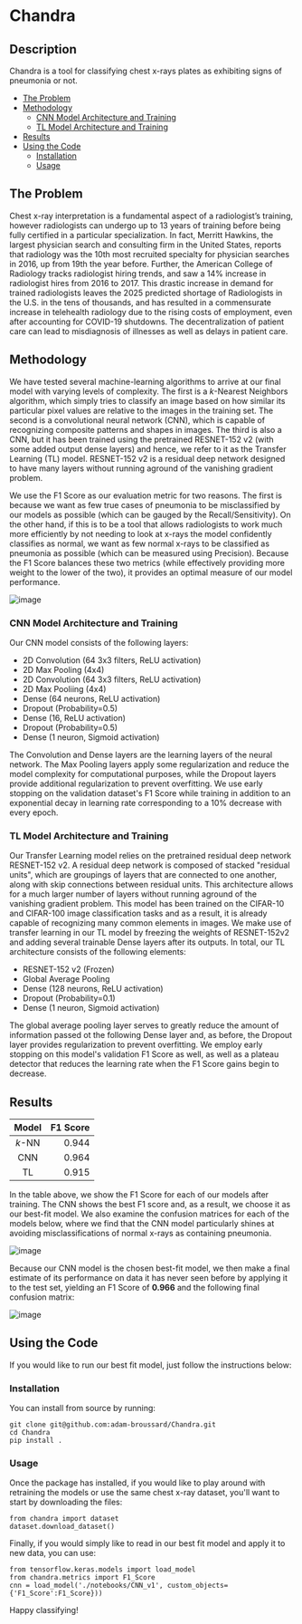 # Chandra

## Description

Chandra is a tool for classifying chest x-rays plates as exhibiting signs of pneumonia or not.  


<!-- MarkdownTOC autolink="true" autoanchor="true" -->

- [The Problem](#the-problem)
- [Methodology](#methodology)
    - [CNN Model Architecture and Training](#cnn-model-architecture-and-training)
    - [TL Model Architecture and Training](#tl-model-architecture-and-training)
- [Results](#results)
- [Using the Code](#using-the-code)
    - [Installation](#installation)
    - [Usage](#usage)

<!-- /MarkdownTOC -->



<a id="the-problem"></a>
## The Problem

Chest x-ray interpretation is a fundamental aspect of a radiologist’s training, however radiologists can undergo up to 13 years of training before being fully certified in a particular specialization.  In fact, Merritt Hawkins, the largest physician search and consulting firm in the United States, reports that radiology was the 10th most recruited specialty for physician searches in 2016, up from 19th the year before.  Further, the American College of Radiology tracks radiologist hiring trends, and saw a 14% increase in radiologist hires from 2016 to 2017.  This drastic increase in demand for trained radiologists leaves the 2025 predicted shortage of Radiologists in the U.S. in the tens of thousands, and has resulted in a commensurate increase in telehealth radiology due to the rising costs of employment, even after accounting for COVID-19 shutdowns.  The decentralization of patient care can lead to misdiagnosis of illnesses as well as delays in patient care.

<a id="methodology"></a>
## Methodology

We have tested several machine-learning algorithms to arrive at our final model with varying levels of complexity.  The first is a _k_-Nearest Neighbors algorithm, which simply tries to classify an image based on how similar its particular pixel values are relative to the images in the training set.  The second is a convolutional neural network (CNN), which is capable of recognizing composite patterns and shapes in images.  The third is also a CNN, but it has been trained using the pretrained RESNET-152 v2 (with some added output dense layers) and hence, we refer to it as the Transfer Learning (TL) model.  RESNET-152 v2 is a residual deep network designed to have many layers without running aground of the vanishing gradient problem.

We use the F1 Score as our evaluation metric for two reasons.  The first is because we want as few true cases of pneumonia to be misclassified by our models as possible (which can be gauged by the Recall/Sensitivity).  On the other hand, if this is to be a tool that allows radiologists to work much more efficiently by not needing to look at x-rays the model confidently classifies as normal, we want as few normal x-rays to be classified as pneumonia as possible (which can be measured using Precision).  Because the F1 Score balances these two metrics (while effectively providing more weight to the lower of the two), it provides an optimal measure of our model performance.

![image](https://user-images.githubusercontent.com/33520634/172018513-edc20ed9-869c-41d4-a235-2ab3a981d295.png)

<a id="cnn-model-architecture-and-training"></a>
### CNN Model Architecture and Training

Our CNN model consists of the following layers:

 - 2D Convolution (64 3x3 filters, ReLU activation)
 - 2D Max Pooling (4x4)
 - 2D Convolution (64 3x3 filters, ReLU activation)
 - 2D Max Pooliing (4x4)
 - Dense (64 neurons, ReLU activation)
 - Dropout (Probability=0.5)
 - Dense (16, ReLU activation)
 - Dropout (Probability=0.5)
 - Dense (1 neuron, Sigmoid activation)

The Convolution and Dense layers are the learning layers of the neural network.  The Max Pooling layers apply some regularization and reduce the model complexity for computational purposes, while the Dropout layers provide additional regularization to prevent overfitting.  We use early stopping on the validation dataset's F1 Score while training in addition to an exponential decay in learning rate corresponding to a 10% decrease with every epoch.


<a id="tl-model-architecture-and-training"></a>
### TL Model Architecture and Training

Our Transfer Learning model relies on the pretrained residual deep network RESNET-152 v2.  A residual deep network is composed of stacked "residual units", which are groupings of layers that are connected to one another, along with skip connections between residual units.  This architecture allows for a much larger number of layers without running aground of the vanishing gradient problem.  This model has been trained on the CIFAR-10 and CIFAR-100 image classification tasks and as a result, it is already capable of recognizing many common elements in images.  We make use of transfer learning in our TL model by freezing the weights of RESNET-152v2 and adding several trainable Dense layers after its outputs.  In total, our TL architecture consists of the following elements:

 - RESNET-152 v2 (Frozen)
 - Global Average Pooling
 - Dense (128 neurons, ReLU activation)
 - Dropout (Probability=0.1)
 - Dense (1 neuron, Sigmoid activation)

The global average pooling layer serves to greatly reduce the amount of information passed ot the following Dense layer and, as before, the Dropout layer provides regularization to prevent overfitting.  We employ early stopping on this model's validation F1 Score as well, as well as a plateau detector that reduces the learning rate when the F1 Score gains begin to decrease.


<a id="results"></a>
## Results

| Model  | F1 Score |
|:------:|---------:|
| _k_-NN | 0.944    |
| CNN    | 0.964    |
| TL     | 0.915    |

In the table above, we show the F1 Score for each of our models after training.  The CNN shows the best F1 score and, as a result, we choose it as our best-fit model.  We also examine the confusion matrices for each of the models below, where we find that the CNN model particularly shines at avoiding misclassifications of normal x-rays as containing pneumonia.

![image](https://user-images.githubusercontent.com/33520634/172019831-d0b753b9-6f54-43b9-8e1b-80d8b0475123.png)


Because our CNN model is the chosen best-fit model, we then make a final estimate of its performance on data it has never seen before by applying it to the test set, yielding an F1 Score of **0.966** and the following final confusion matrix:

![image](https://user-images.githubusercontent.com/33520634/172019861-c2235abd-9124-452c-b26e-59b3be210a40.png)

<a id="using-the-code"></a>
## Using the Code

If you would like to run our best fit model, just follow the instructions below:

<a id="installation"></a>
### Installation

You can install from source by running:

```
git clone git@github.com:adam-broussard/Chandra.git
cd Chandra
pip install .
```

<a id="usage"></a>
### Usage

Once the package has installed, if you would like to play around with retraining the models or use the same chest x-ray dataset, you'll want to start by downloading the files:
```
from chandra import dataset
dataset.download_dataset()
```

Finally, if you would simply like to read in our best fit model and apply it to new data, you can use:

```
from tensorflow.keras.models import load_model
from chandra.metrics import F1_Score
cnn = load_model('./notebooks/CNN_v1', custom_objects={'F1_Score':F1_Score}))
```
Happy classifying!
